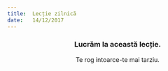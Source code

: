 ```yaml
---
title:  Lecție zilnică
date:   14/12/2017
---
```


### <center>Lucrăm la această lecție.</center>
<center>Te rog intoarce-te mai tarziu.</center>